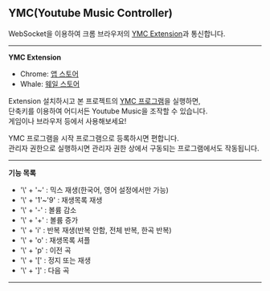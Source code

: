 **YMC(Youtube Music Controller)**
---
WebSocket을 이용하여 크롬 브라우저의 [YMC Extension](https://github.com/beuoon/YMC_Extension)과 통신합니다.  

---
**YMC Extension**
- Chrome: [앱 스토어](https://chrome.google.com/webstore/detail/youtube-music-controller/mjmmnjpdohmbdbkjbjgiomknfmfccknh)
- Whale: [웨일 스토어](https://store.whale.naver.com/detail/lgjjfmjdfimclookhheidkbgbianandm)

Extension 설치하시고 본 프로젝트의 [YMC 프로그램](https://github.com/beuoon/YMC/releases)을 실행하면,  
단축키를 이용하여 어디서든 Youtube Music을 조작할 수 있습니다.  
게임이나 브라우저 등에서 사용해보세요!  

YMC 프로그램을 시작 프로그램으로 등록하시면 편합니다.  
관리자 권한으로 실행하시면 관리자 권한 상에서 구동되는 프로그램에서도 작동됩니다.

---
**기능 목록**
- '\\' + '~'     : 믹스 재생(한국어, 영어 설정에서만 가능)
- '\\' + '1'~'9' : 재생목록 재생
- '\\' + '-'     : 볼륨 감소
- '\\' + '+'     : 볼륨 증가
- '\\' + 'i'     : 반복 재생(반복 안함, 전체 반복, 한곡 반복)
- '\\' + 'o'     : 재생목록 셔플
- '\\' + 'p'     : 이전 곡
- '\\' + '['     : 정지 또는 재생
- '\\' + ']'     : 다음 곡

---
